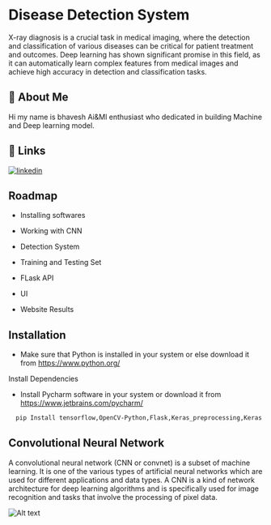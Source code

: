 
# Disease Detection System

X-ray diagnosis is a crucial task in medical imaging, where the detection and classification of various diseases can be critical for patient treatment and outcomes. Deep learning has shown significant promise in this field, as it can automatically learn complex features from medical images and achieve high accuracy in detection and classification tasks.
## 🚀 About Me
Hi my name is bhavesh Ai&Ml enthusiast who dedicated in building Machine and Deep learning model.


## 🔗 Links
[![linkedin](https://img.shields.io/badge/linkedin-0A66C2?style=for-the-badge&logo=linkedin&logoColor=white)](https://www.linkedin.com/in/bhavesh-bhalerao-0958b4224?utm_source=share&utm_campaign=share_via&utm_content=profile&utm_medium=android_app)

## Roadmap

- Installing softwares

- Working with CNN

- Detection System
- Training and Testing Set
- FLask API
- UI
- Website Results

## Installation

- Make sure that Python is installed in your system or else download it from https://www.python.org/

Install Dependencies
- Install Pycharm software in your system or download it from https://www.jetbrains.com/pycharm/

```bash
  pip Install tensorflow,OpenCV-Python,Flask,Keras_preprocessing,Keras
```

## Convolutional Neural Network
A convolutional neural network (CNN or convnet) is a subset of machine learning. It is one of the various types of artificial neural networks which are used for different applications and data types. A CNN is a kind of network architecture for deep learning algorithms and is specifically used for image recognition and tasks that involve the processing of pixel data.

![Alt text](https://miro.medium.com/v2/resize:fit:1400/format:webp/1*z7hd8FZeI_eodazwIapvAw.png)
